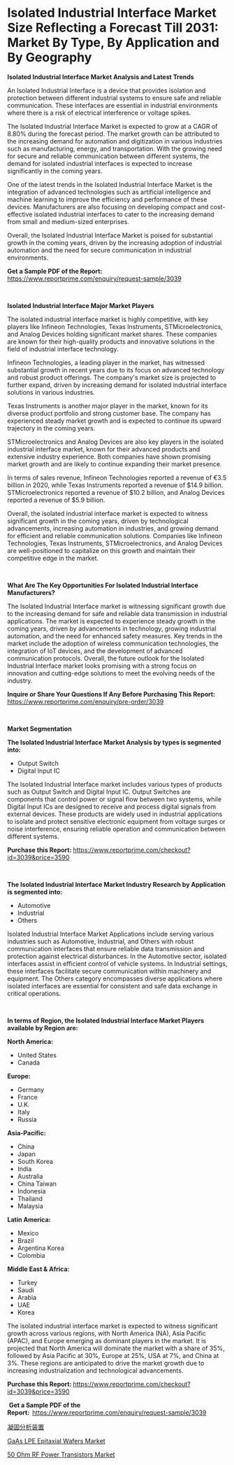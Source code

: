 <p><h1>Isolated Industrial Interface Market Size Reflecting a Forecast Till 2031: Market By Type, By Application and By Geography</h1></p><p><strong>Isolated Industrial Interface Market Analysis and Latest Trends</strong></p>
<p><p>An Isolated Industrial Interface is a device that provides isolation and protection between different industrial systems to ensure safe and reliable communication. These interfaces are essential in industrial environments where there is a risk of electrical interference or voltage spikes.</p><p>The Isolated Industrial Interface Market is expected to grow at a CAGR of 8.80% during the forecast period. The market growth can be attributed to the increasing demand for automation and digitization in various industries such as manufacturing, energy, and transportation. With the growing need for secure and reliable communication between different systems, the demand for isolated industrial interfaces is expected to increase significantly in the coming years.</p><p>One of the latest trends in the Isolated Industrial Interface Market is the integration of advanced technologies such as artificial intelligence and machine learning to improve the efficiency and performance of these devices. Manufacturers are also focusing on developing compact and cost-effective isolated industrial interfaces to cater to the increasing demand from small and medium-sized enterprises.</p><p>Overall, the Isolated Industrial Interface Market is poised for substantial growth in the coming years, driven by the increasing adoption of industrial automation and the need for secure communication in industrial environments.</p></p>
<p><strong>Get a Sample PDF of the Report:&nbsp;</strong> <a href="https://www.reportprime.com/enquiry/request-sample/3039">https://www.reportprime.com/enquiry/request-sample/3039</a></p>
<p>&nbsp;</p>
<p><strong>Isolated Industrial Interface Major Market Players</strong></p>
<p><p>The isolated industrial interface market is highly competitive, with key players like Infineon Technologies, Texas Instruments, STMicroelectronics, and Analog Devices holding significant market shares. These companies are known for their high-quality products and innovative solutions in the field of industrial interface technology.</p><p>Infineon Technologies, a leading player in the market, has witnessed substantial growth in recent years due to its focus on advanced technology and robust product offerings. The company's market size is projected to further expand, driven by increasing demand for isolated industrial interface solutions in various industries.</p><p>Texas Instruments is another major player in the market, known for its diverse product portfolio and strong customer base. The company has experienced steady market growth and is expected to continue its upward trajectory in the coming years.</p><p>STMicroelectronics and Analog Devices are also key players in the isolated industrial interface market, known for their advanced products and extensive industry experience. Both companies have shown promising market growth and are likely to continue expanding their market presence.</p><p>In terms of sales revenue, Infineon Technologies reported a revenue of €3.5 billion in 2020, while Texas Instruments reported a revenue of $14.9 billion. STMicroelectronics reported a revenue of $10.2 billion, and Analog Devices reported a revenue of $5.9 billion.</p><p>Overall, the isolated industrial interface market is expected to witness significant growth in the coming years, driven by technological advancements, increasing automation in industries, and growing demand for efficient and reliable communication solutions. Companies like Infineon Technologies, Texas Instruments, STMicroelectronics, and Analog Devices are well-positioned to capitalize on this growth and maintain their competitive edge in the market.</p></p>
<p>&nbsp;</p>
<p><strong>What Are The Key Opportunities For Isolated Industrial Interface Manufacturers?</strong></p>
<p><p>The Isolated Industrial Interface market is witnessing significant growth due to the increasing demand for safe and reliable data transmission in industrial applications. The market is expected to experience steady growth in the coming years, driven by advancements in technology, growing industrial automation, and the need for enhanced safety measures. Key trends in the market include the adoption of wireless communication technologies, the integration of IoT devices, and the development of advanced communication protocols. Overall, the future outlook for the Isolated Industrial Interface market looks promising with a strong focus on innovation and cutting-edge solutions to meet the evolving needs of the industry.</p></p>
<p><strong>Inquire or Share Your Questions If Any Before Purchasing This Report:</strong> <a href="https://www.reportprime.com/enquiry/pre-order/3039">https://www.reportprime.com/enquiry/pre-order/3039</a></p>
<p>&nbsp;</p>
<p><strong>Market Segmentation</strong></p>
<p><strong>The Isolated Industrial Interface Market Analysis by types is segmented into:</strong></p>
<p><ul><li>Output Switch</li><li>Digital Input IC</li></ul></p>
<p><p>The Isolated Industrial Interface market includes various types of products such as Output Switch and Digital Input IC. Output Switches are components that control power or signal flow between two systems, while Digital Input ICs are designed to receive and process digital signals from external devices. These products are widely used in industrial applications to isolate and protect sensitive electronic equipment from voltage surges or noise interference, ensuring reliable operation and communication between different systems.</p></p>
<p><strong>Purchase this Report:&nbsp;</strong><a href="https://www.reportprime.com/checkout?id=3039&price=3590">https://www.reportprime.com/checkout?id=3039&price=3590</a></p>
<p>&nbsp;</p>
<p><strong>The Isolated Industrial Interface Market Industry Research by Application is segmented into:</strong></p>
<p><ul><li>Automotive</li><li>Industrial</li><li>Others</li></ul></p>
<p><p>Isolated Industrial Interface Market Applications include serving various industries such as Automotive, Industrial, and Others with robust communication interfaces that ensure reliable data transmission and protection against electrical disturbances. In the Automotive sector, isolated interfaces assist in efficient control of vehicle systems. In Industrial settings, these interfaces facilitate secure communication within machinery and equipment. The Others category encompasses diverse applications where isolated interfaces are essential for consistent and safe data exchange in critical operations.</p></p>
<p>&nbsp;</p>
<p><strong>In terms of Region, the Isolated Industrial Interface Market Players available by Region are:</strong></p>
<p>
    <p> <strong> North America: </strong>
        <ul>
            <li>United States</li>
            <li>Canada</li>
        </ul>
        </p> 
    <p> <strong> Europe: </strong>
        <ul>
            <li>Germany</li>
            <li>France</li>
            <li>U.K.</li>
            <li>Italy</li>
            <li>Russia</li>
        </ul>
        </p> 
    <p> <strong> Asia-Pacific: </strong>
        <ul>
            <li>China</li>
            <li>Japan</li>
            <li>South Korea</li>
            <li>India</li>
            <li>Australia</li>
            <li>China Taiwan</li>
            <li>Indonesia</li>
            <li>Thailand</li>
            <li>Malaysia</li>
        </ul>
        </p> 
    <p> <strong> Latin America: </strong>
        <ul>
            <li>Mexico</li>
            <li>Brazil</li>
            <li>Argentina Korea</li>
            <li>Colombia</li>
        </ul>
        </p> 
    <p> <strong> Middle East & Africa: </strong>
        <ul>
            <li>Turkey</li>
            <li>Saudi</li>
            <li>Arabia</li>
            <li>UAE</li>
            <li>Korea</li>
        </ul>
    </p>
    </p>
<p><p>The isolated industrial interface market is expected to witness significant growth across various regions, with North America (NA), Asia Pacific (APAC), and Europe emerging as dominant players in the market. It is projected that North America will dominate the market with a share of 35%, followed by Asia Pacific at 30%, Europe at 25%, USA at 7%, and China at 3%. These regions are anticipated to drive the market growth due to increasing industrialization and technological advancements.</p></p>
<p><strong>Purchase this Report: </strong><a href="https://www.reportprime.com/checkout?id=3039&price=3590">https://www.reportprime.com/checkout?id=3039&price=3590</a></p>
<p>&nbsp;<strong>Get a Sample PDF of the Report:&nbsp;&nbsp;</strong><a href="https://www.reportprime.com/enquiry/request-sample/3039">https://www.reportprime.com/enquiry/request-sample/3039</a></p>
<p><strong></strong></p>
<p><p><a href="https://github.com/Sophiaard2003/Market-Research-Report-List-1/blob/main/298690212925.md">凝固分析装置</a></p><p><a href="https://github.com/brenzgnarento/Market-Research-Report-List-1/blob/main/gaas-lpe-epitaxial-wafers-market.md">GaAs LPE Epitaxial Wafers Market</a></p><p><a href="https://github.com/jerrycopelandthomaswsqd8q/Market-Research-Report-List-2/blob/main/50-ohm-rf-power-transistors-market.md">50 Ohm RF Power Transistors Market</a></p></p>
